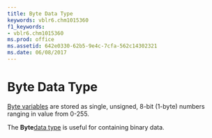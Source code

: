 ```yaml
---
title: Byte Data Type
keywords: vblr6.chm1015360
f1_keywords:
- vblr6.chm1015360
ms.prod: office
ms.assetid: 642e0330-62b5-9e4c-7cfa-562c14302321
ms.date: 06/08/2017
---
```



# Byte Data Type

[Byte variables](vbe-glossary.md) are stored as single, unsigned, 8-bit (1-byte) numbers ranging in value from 0-255.

The **Byte**[data type](vbe-glossary.md) is useful for containing binary data.

